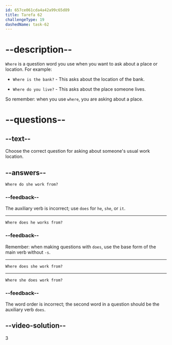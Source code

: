 ```yaml
---
id: 657ce061cda4a42a99c65d89
title: Tarefa 62
challengeType: 19
dashedName: task-62
---
```


# --description--

`Where` is a question word you use when you want to ask about a place or location. For example:

- `Where is the bank?` - This asks about the location of the bank.

- `Where do you live?` - This asks about the place someone lives.

So remember: when you use `where`, you are asking about a place.

# --questions--

## --text--

Choose the correct question for asking about someone's usual work location.

## --answers--

`Where do she work from?`

### --feedback--

The auxiliary verb is incorrect; use `does` for `he`, `she`, or `it`.

---

`Where does he works from?`

### --feedback--

Remember: when making questions with `does`, use the base form of the main verb without `-s`.

---

`Where does she work from?`

---

`Where she does work from?`

### --feedback--

The word order is incorrect; the second word in a question should be the auxiliary verb `does`.

## --video-solution--

3
